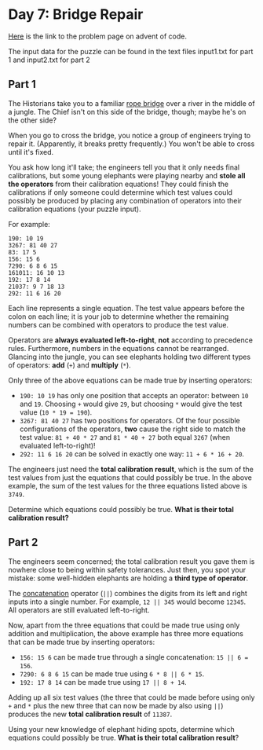 # Day 7: Bridge Repair

[Here](https://adventofcode.com/2024/day/7) is the link to the problem page on advent of code.

The input data for the puzzle can be found in the text files input1.txt for part 1 and input2.txt for part 2

## Part 1

The Historians take you to a familiar [rope bridge](https://adventofcode.com/2022/day/9) over a river in the middle of a jungle. The Chief isn't on this side of the bridge, though; maybe he's on the other side?

When you go to cross the bridge, you notice a group of engineers trying to repair it. (Apparently, it breaks pretty frequently.) You won't be able to cross until it's fixed.

You ask how long it'll take; the engineers tell you that it only needs final calibrations, but some young elephants were playing nearby and **stole all the operators** from their calibration equations! They could finish the calibrations if only someone could determine which test values could possibly be produced by placing any combination of operators into their calibration equations (your puzzle input).

For example:

```
190: 10 19
3267: 81 40 27
83: 17 5
156: 15 6
7290: 6 8 6 15
161011: 16 10 13
192: 17 8 14
21037: 9 7 18 13
292: 11 6 16 20
```

Each line represents a single equation. The test value appears before the colon on each line; it is your job to determine whether the remaining numbers can be combined with operators to produce the test value.

Operators are **always evaluated left-to-right**, **not** according to precedence rules. Furthermore, numbers in the equations cannot be rearranged. Glancing into the jungle, you can see elephants holding two different types of operators: **add** (`+`) and **multiply** (`*`).

Only three of the above equations can be made true by inserting operators:


- `190: 10 19` has only one position that accepts an operator: between `10` and `19`. Choosing `+` would give `29`, but choosing `*` would give the test value (`10 * 19 = 190`).
- `3267: 81 40 27` has two positions for operators. Of the four possible configurations of the operators, **two** cause the right side to match the test value: `81 + 40 * 27` and `81 * 40 + 27` both equal `3267` (when evaluated left-to-right)!
- `292: 11 6 16 20` can be solved in exactly one way: `11 + 6 * 16 + 20`.

The engineers just need the **total calibration result**, which is the sum of the test values from just the equations that could possibly be true. In the above example, the sum of the test values for the three equations listed above is `3749`.

Determine which equations could possibly be true. **What is their total calibration result?**

## Part 2

The engineers seem concerned; the total calibration result you gave them is nowhere close to being within safety tolerances. Just then, you spot your mistake: some well-hidden elephants are holding a **third type of operator**.

The [concatenation](https://en.wikipedia.org/wiki/Concatenation) operator (`||`) combines the digits from its left and right inputs into a single number. For example, `12 || 345` would become `12345`. All operators are still evaluated left-to-right.

Now, apart from the three equations that could be made true using only addition and multiplication, the above example has three more equations that can be made true by inserting operators:

- `156: 15 6` can be made true through a single concatenation: `15 || 6 = 156`.
- `7290: 6 8 6 15` can be made true using `6 * 8 || 6 * 15`.
- `192: 17 8 14` can be made true using `17 || 8 + 14`.

Adding up all six test values (the three that could be made before using only `+` and `*` plus the new three that can now be made by also using `||`) produces the new **total calibration result** of `11387`.

Using your new knowledge of elephant hiding spots, determine which equations could possibly be true. **What is their total calibration result**?